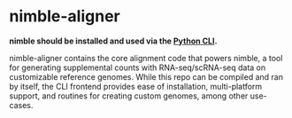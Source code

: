 # nimble-aligner

**nimble should be installed and used via the [Python CLI](https://github.com/BimberLab/nimble).**

nimble-aligner contains the core alignment code that powers nimble, a tool for generating supplemental counts with RNA-seq/scRNA-seq data on customizable reference genomes. While this repo can be compiled and ran by itself, the CLI frontend provides ease of installation, multi-platform support, and routines for creating custom genomes, among other use-cases.
